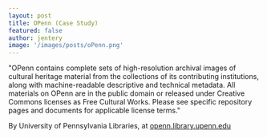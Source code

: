 ```yaml
---
layout: post
title: OPenn (Case Study)  
featured: false
author: jentery
image: '/images/posts/oPenn.png'
---
```


"OPenn contains complete sets of high-resolution archival images of cultural heritage material from the collections of its contributing institutions, along with machine-readable descriptive and technical metadata. All materials on OPenn are in the public domain or released under Creative Commons licenses as Free Cultural Works. Please see specific repository pages and documents for applicable license terms." 

By University of Pennsylvania Libraries, at [openn.library.upenn.edu](http://openn.library.upenn.edu/)
